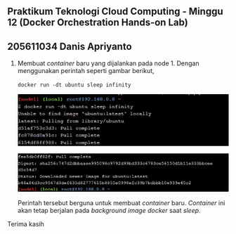 
## Praktikum Teknologi Cloud Computing - Minggu 12 (Docker Orchestration Hands-on Lab)

## 205611034 Danis Apriyanto

1. Membuat _container_ baru yang dijalankan pada node 1. 
    Dengan menggunakan perintah seperti gambar berikut,

    `docker run -dt ubuntu sleep infinity`

    ![](img/gambar-01.jpg)

    ![](img/gambar-02.jpg)

    Perintah tersebut berguna untuk membuat _container_ baru. _Container_ ini akan tetap berjalan pada _background image docker_ saat _sleep_.




Terima kasih


